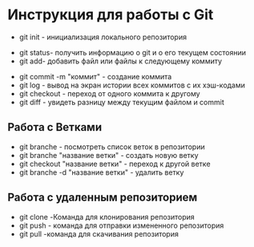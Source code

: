 # Инструкция для работы с Git
* git init - инициализация локального репозитория
+ git status- получить информацию о git и о его текущем состоянии
+ git add- добавить файл или файлы к следующему коммиту
* git commit -m "коммит" - создание коммита
* git log - вывод на экран истории всех коммитов с их хэш-кодами
* git checkout - переход от одного коммита к другому
* git diff - увидеть разницу между текущим файлом и commit
## Работа с Ветками
+ git branche - посмотреть список веток в репозитории
+ git branche "название ветки" - создать новую ветку
+ git checkout "название ветки" - переход к другой ветке
+ git branche -d "название ветки" - удалить ветку
## Работа с удаленным репозиторием
+ git clone -Команда для клонирования репозитория
+ git push - команда для отправки измененного репозитория
+ git pull -команда для скачивания репозитория